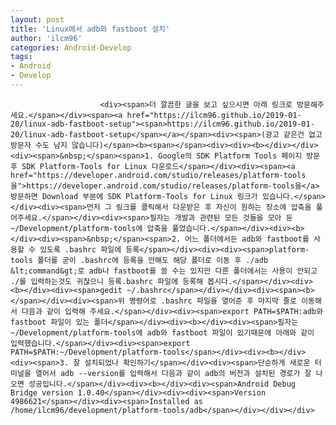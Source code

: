 ```yaml
---
layout: post
title: 'Linux에서 adb와 fastboot 설치'
author: 'ilcm96'
categories: Android-Develop
tags:
- Android
- Develop
---
```



<script> location.href='https://cafe.naver.com/develoid/845274' ; </script>


















						<div><span>더 깔끔한 글을 보고 싶으시면 아래 링크로 방문해주세요.</span></div><span><a href="https://ilcm96.github.io/2019-01-20/linux-adb-fastboot-setup"><span>https://ilcm96.github.io/2019-01-20/linux-adb-fastboot-setup</span></a></span><div><span>(광고 같은건 없고 방문자 수도 남지 않습니다)</span><b><span></span><div><div><b></div></div><div><span>&nbsp;</span><span>1. Google의 SDK Platform Tools 페이지 방문 후 SDK Platform-Tools for Linux 다운로드</span></div><div><span><a href="https://developer.android.com/studio/releases/platform-tools을">https://developer.android.com/studio/releases/platform-tools을</a> 방문하면 Download 부분에 SDK Platform-Tools for Linux 링크가 있습니다.</span></div><div><span>먼저 그 링크를 클릭해서 다운받은 후 자신이 원하는 장소에 압축을 풀어주세요.</span></div><div><span>필자는 개발과 관련된 모든 것들을 모아 둔 ~/Development/platform-tools에 압축을 풀었습니다.</span></div><div><b></div><div><span>&nbsp;</span><span>2. 어느 폴더에서든 adb와 fastboot를 사용할 수 있도록 .bashrc 파일에 등록</span></div><div><div><span>platform-tools 폴더를 굳이 .bashrc에 등록을 안해도 해당 폴더로 이동 후 ./adb &lt;command&gt;로 adb나 fastboot를 쓸 수는 있지만 다른 폴더에서는 사용이 안되고 ./를 입력하는것도 귀찮으니 등록.bashrc 파일에 등록해 봅시다.</span></div><div><b></div><div><span>gedit ~/.bashrc</span></div></div><div><span><b></span></div><div><span>위 명령어로 .bashrc 파일을 열어준 후 마지막 줄로 이동해서 다음과 같이 입력해 주세요.</span></div><div><span>export PATH=$PATH:adb와 fastboot 파일이 있는 폴더</span></div><div><b></div><div><span>필자는 ~/Development/platform-tools에 adb와 fastboot 파일이 있기때문에 아래와 같이 입력했습니다.</span></div><div><span>export PATH=$PATH:~/Development/platform-tools</span></div><div><b></div><div><span>3. 잘 설치되었나 확인하기</span></div><div><span>단순하게 새로운 터미널을 열어서 adb --version를 입력해서 다음과 같이 adb의 버전과 설치된 경로가 잘 나오면 성공입니다.</span></div><div><b></div><div><span>Android Debug Bridge version 1.0.40</span></div><div><div><span>Version 4986621</span></div><div><span>Installed as /home/ilcm96/development/platform-tools/adb</span></div></div></div>
